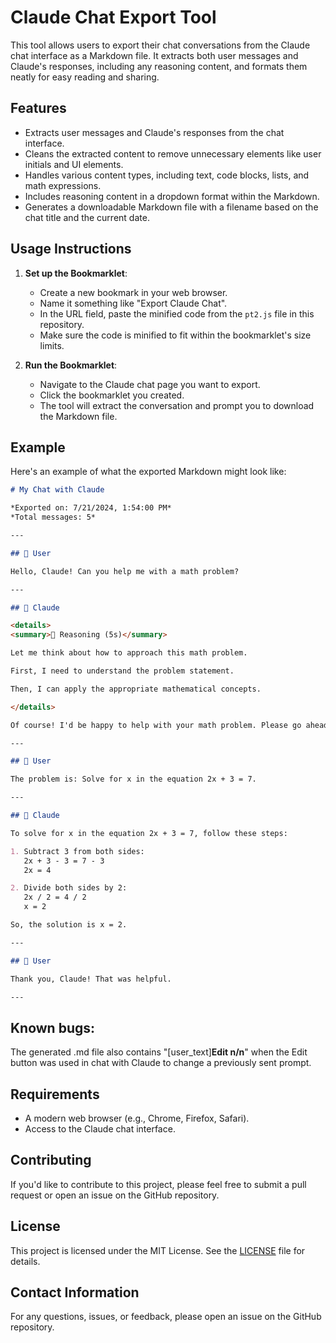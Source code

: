 # Claude Chat Export Tool

This tool allows users to export their chat conversations from the Claude chat interface as a Markdown file. It extracts both user messages and Claude's responses, including any reasoning content, and formats them neatly for easy reading and sharing.

## Features

- Extracts user messages and Claude's responses from the chat interface.
- Cleans the extracted content to remove unnecessary elements like user initials and UI elements.
- Handles various content types, including text, code blocks, lists, and math expressions.
- Includes reasoning content in a dropdown format within the Markdown.
- Generates a downloadable Markdown file with a filename based on the chat title and the current date.

## Usage Instructions

1. **Set up the Bookmarklet**:
   - Create a new bookmark in your web browser.
   - Name it something like "Export Claude Chat".
   - In the URL field, paste the minified code from the `pt2.js` file in this repository.
   - Make sure the code is minified to fit within the bookmarklet's size limits.

2. **Run the Bookmarklet**:
   - Navigate to the Claude chat page you want to export.
   - Click the bookmarklet you created.
   - The tool will extract the conversation and prompt you to download the Markdown file.

## Example

Here's an example of what the exported Markdown might look like:

```markdown
# My Chat with Claude

*Exported on: 7/21/2024, 1:54:00 PM*
*Total messages: 5*

---

## 👤 User

Hello, Claude! Can you help me with a math problem?

---

## 🤖 Claude

<details>
<summary>🧠 Reasoning (5s)</summary>

Let me think about how to approach this math problem.

First, I need to understand the problem statement.

Then, I can apply the appropriate mathematical concepts.

</details>

Of course! I'd be happy to help with your math problem. Please go ahead and share the problem details.

---

## 👤 User

The problem is: Solve for x in the equation 2x + 3 = 7.

---

## 🤖 Claude

To solve for x in the equation 2x + 3 = 7, follow these steps:

1. Subtract 3 from both sides:
   2x + 3 - 3 = 7 - 3
   2x = 4

2. Divide both sides by 2:
   2x / 2 = 4 / 2
   x = 2

So, the solution is x = 2.

---

## 👤 User

Thank you, Claude! That was helpful.

---

```

## Known bugs:
The generated .md file also contains "[user_text]**Edit n/n**" when the Edit button was used in chat with Claude to change a previously sent prompt.

## Requirements

- A modern web browser (e.g., Chrome, Firefox, Safari).
- Access to the Claude chat interface.

## Contributing

If you'd like to contribute to this project, please feel free to submit a pull request or open an issue on the GitHub repository.

## License

This project is licensed under the MIT License. See the [LICENSE](LICENSE) file for details.

## Contact Information

For any questions, issues, or feedback, please open an issue on the GitHub repository.
